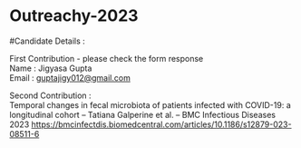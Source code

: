 # Outreachy-2023


#Candidate Details :

First Contribution - please check the form response <br>
Name : Jigyasa Gupta <br>
Email : guptajigy012@gmail.com  <br>

Second Contribution : <br>
Temporal changes in fecal microbiota of patients infected with COVID-19: a longitudinal cohort – Tatiana Galperine et al. – BMC Infectious Diseases 2023
https://bmcinfectdis.biomedcentral.com/articles/10.1186/s12879-023-08511-6 
